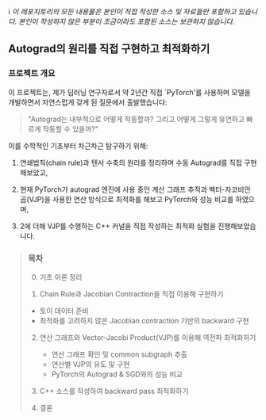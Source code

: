 ℹ️ *이 레포지토리의 모든 내용물은 본인이 직접 작성한 소스 및 자료들만 포함하고 있습니다. 본인이 작성하지 않은 부분이 조금이라도 포함된 소스는 보관하지 않습니다.*

## Autograd의 원리를 직접 구현하고 최적화하기

### 프로젝트 개요

이 프로젝트는, 제가 딥러닝 연구자로서 약 2년간 직접 `PyTorch'를 사용하며 모델을 개발하면서 자연스럽게 갖게 된 질문에서 출발했습니다:  

>"Autograd는 내부적으로 어떻게 작동할까? 그리고 어떻게 그렇게 유연하고 빠르게 작동할 수 있을까?"

이를 수학적인 기초부터 차근차근 탐구하기 위해:

1. 연쇄법칙(chain rule)과 텐서 수축의 원리를 정리하며 수동 Autograd를 직접 구현해보았고,

2. 현재 PyTorch가 autograd 엔진에 사용 중인 계산 그래프 추적과 벡터-자코비안 곱(VJP)을 사용한 연산 방식으로 최적화를 해보고 PyTorch와 성능 비교를 하였으며,

3. 2에 더해 VJP를 수행하는 C++ 커널을 직접 작성하는 최적화 실험을 진행해보았습니다.

>### 목차
>
>0. 기초 이론 정리
>
>1. Chain Rule과 Jacobian Contraction을 직접 이용해 구현하기
>   - 토이 데이터 준비
>   - 최적화를 고려하지 않은 Jacobian contraction 기반의 backward 구현
>
>2. 연산 그래프와 Vector-Jacobi Product(VJP)를 이용해 역전파 최적화하기
>    - 연산 그래프 확인 및 common subgraph 추출
>    - 연산별 VJP의 유도 및 구현
>    - PyTorch의 Autograd & SGD와의 성능 비교
>
>3. C++ 소스를 작성하여 backward pass 최적화하기
>
>4. 결론